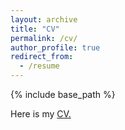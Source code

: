 ```yaml
---
layout: archive
title: "CV"
permalink: /cv/
author_profile: true
redirect_from:
  - /resume
---
```


{% include base_path %}

Here is my [CV.](Gustavo.pdf)

